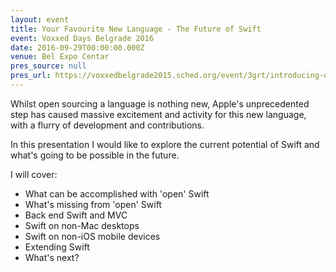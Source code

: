 ```yaml
---
layout: event
title: Your Favourite New Language - The Future of Swift
event: Voxxed Days Belgrade 2016
date: 2016-09-29T00:00:00.000Z
venue: Bel Expo Centar
pres_source: null
pres_url: https://voxxedbelgrade2015.sched.org/event/3grt/introducing-distributed-databases
---
```


Whilst open sourcing a language is nothing new, Apple's unprecedented step has caused massive excitement and activity for this new language, with a flurry of development and contributions.

In this presentation I would like to explore the current potential of Swift and what's going to be possible in the future.

I will cover:

- What can be accomplished with 'open' Swift
- What's missing from 'open' Swift
- Back end Swift and MVC
- Swift on non-Mac desktops
- Swift on non-iOS mobile devices
- Extending Swift
- What's next?
